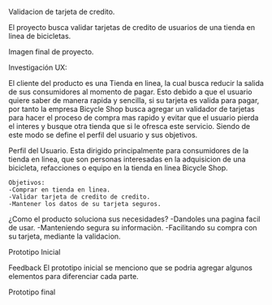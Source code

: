 
 Validacion de tarjeta de credito.

El proyecto busca validar tarjetas de credito de usuarios de una tienda en linea de bicicletas.

Imagen final de proyecto.

Investigación UX:
 
 El cliente del producto es una Tienda en linea, la cual busca reducir la salida de sus consumidores al momento de pagar.
  Esto debido a que el usuario quiere saber de manera rapida y sencilla, si su tarjeta es valida para pagar, por tanto la empresa Bicycle Shop busca agregar un validador de tarjetas para hacer el proceso de compra mas rapido y evitar que el usuario pierda el interes y busque otra tienda que si le ofresca este servicio. 
  Siendo de este modo se define el perfil del usuario y sus objetivos.

  Perfil del Usuario.
  Esta dirigido principalmente para consumidores de la tienda en linea, que son personas interesadas en la adquisicion de una bicicleta, refacciones o equipo en la tienda en linea Bicycle Shop.

    Objetivos:
    -Comprar en tienda en linea.
    -Validar tarjeta de credito de credito. 
    -Mantener los datos de su tarjeta seguros.

  ¿Como el producto soluciona sus necesidades?
  -Dandoles una pagina facil de usar.
  -Manteniendo segura  su informaciòn.
  -Facilitando su compra con su tarjeta, mediante la validacion.

 Prototipo Inicial
 

 Feedback
  El prototipo inicial se menciono que se podria agregar algunos elementos para diferenciar cada parte. 
  
 Prototipo final


